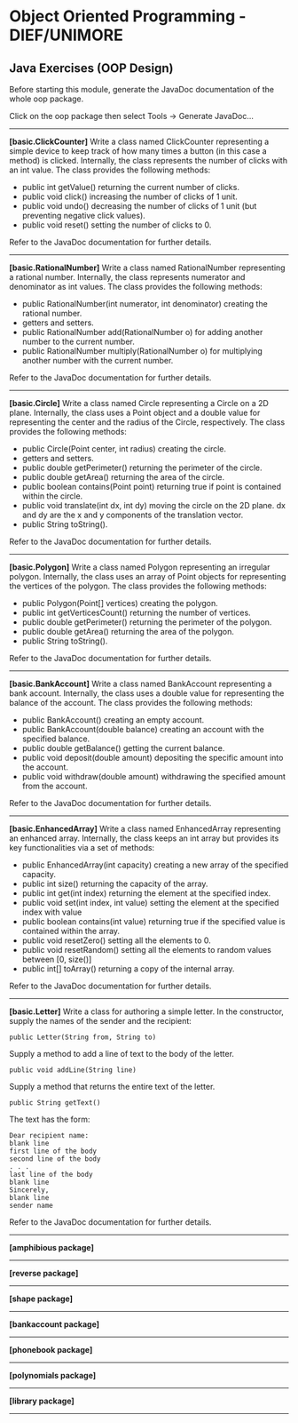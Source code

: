 # Object Oriented Programming - DIEF/UNIMORE

## Java Exercises (OOP Design)

Before starting this module, generate the JavaDoc documentation of the whole oop package.

Click on the oop package then select Tools -> Generate JavaDoc...

---

**[basic.ClickCounter]** Write a class named ClickCounter representing a simple device to keep track of how many times a button (in this case a method) is clicked.
Internally, the class represents the number of clicks with an int value.
The class provides the following methods:
* public int getValue() returning the current number of clicks.
* public void click() increasing the number of clicks of 1 unit.
* public void undo() decreasing the number of clicks of 1 unit (but preventing negative click values).
* public void reset() setting the number of clicks to 0.

Refer to the JavaDoc documentation for further details.

---

**[basic.RationalNumber]** Write a class named RationalNumber representing a rational number.
Internally, the class represents numerator and denominator as int values.
The class provides the following methods:
* public RationalNumber(int numerator, int denominator) creating the rational number.
* getters and setters.
* public RationalNumber add(RationalNumber o) for adding another number to the current number.
* public RationalNumber multiply(RationalNumber o) for multiplying another number with the current number.

Refer to the JavaDoc documentation for further details.

---

**[basic.Circle]** Write a class named Circle representing a Circle on a 2D plane.
Internally, the class uses a Point object and a double value for representing the center and the radius of the Circle, respectively. 
The class provides the following methods:
* public Circle(Point center, int radius) creating the circle.
* getters and setters.
* public double getPerimeter() returning the perimeter of the circle.
* public double getArea() returning the area of the circle.
* public boolean contains(Point point) returning true if point is contained within the circle.
* public void translate(int dx, int dy) moving the circle on the 2D plane. dx and dy are the x and y components of the translation vector.
* public String toString().

Refer to the JavaDoc documentation for further details.

---

**[basic.Polygon]** Write a class named Polygon representing an irregular polygon.
Internally, the class uses an array of Point objects for representing the vertices of the polygon.
The class provides the following methods:
* public Polygon(Point[] vertices) creating the polygon.
* public int getVerticesCount() returning the number of vertices.
* public double getPerimeter() returning the perimeter of the polygon.
* public double getArea() returning the area of the polygon.
* public String toString().

Refer to the JavaDoc documentation for further details.

---

**[basic.BankAccount]** Write a class named BankAccount representing a bank account.
Internally, the class uses a double value for representing the balance of the account.
The class provides the following methods:
* public BankAccount() creating an empty account.
* public BankAccount(double balance) creating an account with the specified balance.
* public double getBalance() getting the current balance.
* public void deposit(double amount) depositing the specific amount into the account.
* public void withdraw(double amount) withdrawing the specified amount from the account.

Refer to the JavaDoc documentation for further details.

--- 

**[basic.EnhancedArray]** Write a class named EnhancedArray representing an enhanced array.
Internally, the class keeps an int array but provides its key functionalities via a set of methods:

* public EnhancedArray(int capacity) creating a new array of the specified capacity. 
* public int size() returning the capacity of the array.
* public int get(int index) returning the element at the specified index.
* public void set(int index, int value) setting the element at the specified index with value
* public boolean contains(int value) returning true if the specified value is contained within the array.
* public void resetZero() setting all the elements to 0.
* public void resetRandom() setting all the elements to random values between [0, size()]
* public int[] toArray() returning a copy of the internal array.

Refer to the JavaDoc documentation for further details.

---

**[basic.Letter]** Write a class for authoring a simple letter.
In the constructor, supply the names of the sender and the recipient:

```
public Letter(String from, String to)
```

Supply a method to add a line of text to the body of the letter.

```
public void addLine(String line)
```

Supply a method that returns the entire text of the letter.

```
public String getText()
```

The text has the form:

```
Dear recipient name: 
blank line
first line of the body 
second line of the body 
. . .
last line of the body 
blank line 
Sincerely,
blank line
sender name
```

Refer to the JavaDoc documentation for further details.

---

**[amphibious package]**

---

**[reverse package]**

---

**[shape package]**

---

**[bankaccount package]**

---

**[phonebook package]**

---

**[polynomials package]**

---

**[library package]**

---

